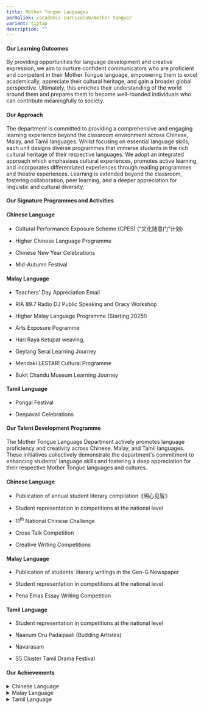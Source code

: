 ```yaml
---
title: Mother Tongue Languages
permalink: /academic-curriculum/mother-tongue/
variant: tiptap
description: ""
---
```

<h4><strong>Our Learning Outcomes</strong></h4>
<p>By providing opportunities for language development and creative expression,
we aim to nurture confident communicators who are proficient and competent
in their Mother Tongue language, empowering them to excel academically,
appreciate their cultural heritage, and gain a broader global perspective.
Ultimately, this enriches their understanding of the world around them
and prepares them to become well-rounded individuals who can contribute
meaningfully to society.</p>
<h4><strong>Our Approach</strong></h4>
<p>The department is committed to providing a comprehensive and engaging
learning experience beyond the classroom environment across Chinese, Malay,
and Tamil languages. Whilst focusing on essential language skills, each
unit designs diverse programmes that immerse students in the rich cultural
heritage of their respective languages. We adopt an integrated approach
which emphasises cultural experiences, promotes active learning, and incorporates
differentiated experiences through reading programmes and theatre experiences.
Learning is extended beyond the classroom, fostering collaboration, peer
learning, and a deeper appreciation for linguistic and cultural diversity.</p>
<h4><strong>Our Signature Programmes and Activities</strong></h4>
<h4>Chinese Language</h4>
<ul data-tight="true" class="tight">
<li>
<p>Cultural Performance Exposure Scheme (CPES) (“文化随意门”计划)</p>
</li>
<li>
<p>Higher Chinese Language Programme</p>
</li>
<li>
<p>Chinese New Year Celebrations</p>
</li>
<li>
<p>Mid-Autumn Festival</p>
</li>
</ul>
<h4>Malay Language</h4>
<ul data-tight="true" class="tight">
<li>
<p>Teachers’ Day Appreciation Email</p>
</li>
<li>
<p>RIA 89.7 Radio DJ Public Speaking and Oracy Workshop</p>
</li>
<li>
<p>Higher Malay Language Programme (Starting 2025!)</p>
</li>
<li>
<p>Arts Exposure Pogramme</p>
</li>
<li>
<p>Hari Raya Ketupat weaving,</p>
</li>
<li>
<p>Geylang Serai Learning Journey</p>
</li>
<li>
<p>Mendaki LESTARI Cultural Programme</p>
</li>
<li>
<p>Bukit Chandu Museum Learning Journey</p>
</li>
</ul>
<h4>Tamil Language</h4>
<ul data-tight="true" class="tight">
<li>
<p>Pongal Festival</p>
</li>
<li>
<p>Deepavali Celebrations</p>
</li>
</ul>
<p></p>
<h4><strong>Our Talent Development Programme</strong></h4>
<p>The Mother Tongue Language Department actively promotes language proficiency
and creativity across Chinese, Malay, and Tamil languages. These initiatives
collectively demonstrate the department's commitment to enhancing students'
language skills and fostering a deep appreciation for their respective
Mother Tongue languages and cultures.</p>
<h4>Chinese Language</h4>
<ul data-tight="true" class="tight">
<li>
<p>Publication of annual student literary compilation《明心见智》</p>
</li>
<li>
<p>Student representation in competitions at the national level</p>
</li>
<li>
<p>11<sup>th</sup> National Chinese Challenge</p>
</li>
<li>
<p>Cross Talk Competition</p>
</li>
<li>
<p>Creative Writing Competitions</p>
</li>
</ul>
<h4>Malay Language</h4>
<ul data-tight="true" class="tight">
<li>
<p>Publication of students’ literary writings in the Gen-G Newspaper</p>
</li>
<li>
<p>Student representation in competitions at the national level</p>
</li>
<li>
<p>Pena Emas Essay Writing Competition</p>
</li>
</ul>
<h4>Tamil Language</h4>
<ul data-tight="true" class="tight">
<li>
<p>Student representation in competitions at the national level</p>
</li>
<li>
<p>Naanum Oru Padaipaali (Budding Artistes)</p>
</li>
<li>
<p>Navarasam</p>
</li>
<li>
<p>S5 Cluster Tamil Drama Festival</p>
</li>
</ul>
<h4><strong>Our Achievements</strong></h4>
<div data-type="detailGroup" class="isomer-accordion isomer-accordion-white">
<details class="isomer-details">
<summary>Chinese Language</summary>
<div data-type="detailsContent" class="isomer-details-content">
<ul data-tight="true" class="tight">
<li>
<p>Participated in the 2024 11th National Chinese Challenge (Secondary School
Category)</p>
</li>
<li>
<p>2024 22nd National Secondary School Chinese Creative Writing Competition:
Second Prize Award Winner (Lower Sec Category)</p>
</li>
<li>
<p>Participated in the 2024 38th National Secondary School Cross Talk Competition</p>
</li>
</ul>
</div>
</details>
<details class="isomer-details">
<summary>Malay Language</summary>
<div data-type="detailsContent" class="isomer-details-content">
<p>Our students' writings were featured in the Gen-G Newspaper</p>
<ul data-tight="true" class="tight">
<li>
<p>Guruku Sayang (5 February 2024)</p>
</li>
<li>
<p>Lawatan ke Muzium Bukit Chandu (29 April 2024)</p>
</li>
<li>
<p>Menolong Seorang Kawan (30 September 2024)</p>
</li>
<li>
<p>Manusia (9 January 2023)</p>
</li>
<li>
<p>Miskin (26 January 2023)</p>
</li>
<li>
<p>Satu Pengajaran (6 February 2023)</p>
</li>
</ul>
</div>
</details>
<details class="isomer-details">
<summary>Tamil Language</summary>
<div data-type="detailsContent" class="isomer-details-content">
<ul>
<li>
<p>2024 Dance in Navarasam: 1st runner-up</p>
</li>
<li>
<p>2024 Drama in Navarasam: 2nd runner-up</p>
</li>
<li>
<p>Participated in 2024 S5 Cluster Tamil Drama Festival</p>
</li>
<li>
<p>2023 Naanum Oru Padaipaali (Budding Artistes): Winner</p>
</li>
</ul>
</div>
</details>
</div>
<p></p>